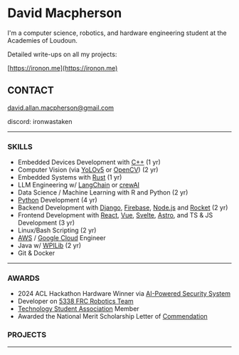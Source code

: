 # David Macpherson
I'm a computer science, robotics, and hardware engineering student at the Academies of Loudoun.

Detailed write-ups on all my projects:

[https://ironon.me](https://ironon.me)

## CONTACT
david.allan.macpherson@gmail.com

discord: ironwastaken

---

### SKILLS
- Embedded Devices Development with [C++](https://cplusplus.com/) (1 yr)
- Computer Vision (via [YoLOv5](https://pytorch.org/hub/ultralytics_yolov5/) or [OpenCV](https://opencv.org/)) (2 yr)
- Embedded Systems with [Rust](https://www.rust-lang.org/) (1 yr)
- LLM Engineering w/ [LangChain](https://www.langchain.com/) or [crewAI](https://github.com/crewAIInc/crewAI)
- Data Science / Machine Learning with R and Python (2 yr)
- [Python](https://www.python.org/) Development (4 yr)
- Backend Development with [Django](https://www.djangoproject.com/), [Firebase](https://firebase.google.com/), [Node.js](https://nodejs.org/en) and [Rocket](https://rocket.rs/) (2 yr)
- Frontend Development with [React](https://react.dev/), [Vue](https://vuejs.org/), [Svelte](https://svelte.dev/), [Astro](https://astro.build/), and TS & JS Development (3 yr)
- Linux/Bash Scripting (2 yr)
- [AWS](https://aws.amazon.com/free/?gclid=Cj0KCQiA19e8BhCVARIsALpFMgFLalufepf49NAYFMhE7QG8jc1ZS39Duuio7ma7U1MbNVND7U58uGgaAo65EALw_wcB&trk=6a4c3e9d-cdc9-4e25-8dd9-2bd8d15afbca&sc_channel=ps&ef_id=Cj0KCQiA19e8BhCVARIsALpFMgFLalufepf49NAYFMhE7QG8jc1ZS39Duuio7ma7U1MbNVND7U58uGgaAo65EALw_wcB:G:s&s_kwcid=AL!4422!3!651751059783!e!!g!!aws!19852662197!145019195897) / [Google Cloud](https://cloud.google.com/gcp?utm_source=google&utm_medium=cpc&utm_campaign=na-US-all-en-dr-bkws-all-all-trial-e-dr-1710134&utm_content=text-ad-none-any-DEV_c-CRE_665735450627-ADGP_Hybrid+%7C+BKWS+-+EXA+%7C+Txt-Core-Google+Cloud-KWID_43700081237254438-kwd-6458750523&utm_term=KW_google%20cloud-ST_google+cloud&gad_source=1&gclid=Cj0KCQiA19e8BhCVARIsALpFMgHlO3WdQyLGcELAYNbm1_JKIt5w6ehpQe2TRKT0Wip4ARCAJXrqt6MaAiAXEALw_wcB&gclsrc=aw.ds) Engineer
- Java w/ [WPILib](https://docs.wpilib.org/en/stable/index.html) (2 yr)
- Git & Docker 


---

### AWARDS
- 2024 ACL Hackathon Hardware Winner via [AI-Powered Security System](https://github.com/ironon/ACLHacks2024)
- Developer on [5338 FRC Robotics Team](https://github.com/roboloco-5338)
- [Technology Student Association](https://tsaweb.org/) Member
- Awarded the National Merit Scholarship Letter of [Commendation](https://www.nationalmerit.org/s/1758/interior.aspx?sid=1758&gid=2&pgid=1881) 


### PROJECTS

<INSERT COOL DYNAMIC THING HERE>

---